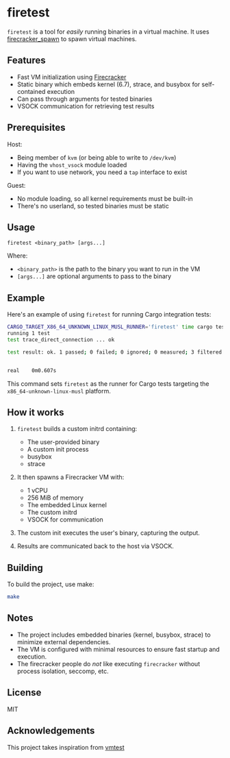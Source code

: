 # firetest

`firetest` is a tool for _easily_ running binaries in a virtual machine. It uses [firecracker_spawn](https://github.com/DavidVentura/firecracker-spawn) to spawn virtual machines.

## Features

- Fast VM initialization using [Firecracker](https://github.com/firecracker-microvm/firecracker/tree/main)
- Static binary which embeds kernel (6.7), strace, and busybox for self-contained execution
- Can pass through arguments for tested binaries
- VSOCK communication for retrieving test results

## Prerequisites

Host:

- Being member of `kvm` (or being able to write to `/dev/kvm`) 
- Having the `vhost_vsock` module loaded
- If you want to use network, you need a `tap` interface to exist

Guest:
- No module loading, so all kernel requirements must be built-in
- There's no userland, so tested binaries must be static

## Usage

```
firetest <binary_path> [args...]
```

Where:
- `<binary_path>` is the path to the binary you want to run in the VM
- `[args...]` are optional arguments to pass to the binary

## Example

Here's an example of using `firetest` for running Cargo integration tests:

```bash
CARGO_TARGET_X86_64_UNKNOWN_LINUX_MUSL_RUNNER='firetest' time cargo test -- --ignored --nocapture direct
running 1 test
test trace_direct_connection ... ok

test result: ok. 1 passed; 0 failed; 0 ignored; 0 measured; 3 filtered out; finished in 0.00s


real    0m0.607s
```

This command sets `firetest` as the runner for Cargo tests targeting the `x86_64-unknown-linux-musl` platform.

## How it works

1. `firetest` builds a custom initrd containing:
   - The user-provided binary
   - A custom init process
   - busybox
   - strace

2. It then spawns a Firecracker VM with:
   - 1 vCPU
   - 256 MiB of memory
   - The embedded Linux kernel
   - The custom initrd
   - VSOCK for communication

3. The custom init executes the user's binary, capturing the output.

4. Results are communicated back to the host via VSOCK.

## Building

To build the project, use make:

```bash
make
```

## Notes

- The project includes embedded binaries (kernel, busybox, strace) to minimize external dependencies.
- The VM is configured with minimal resources to ensure fast startup and execution.
- The firecracker people do *not* like executing `firecracker` without process isolation, seccomp, etc.

## License

MIT

## Acknowledgements

This project takes inspiration from [vmtest](https://github.com/danobi/vmtest)
